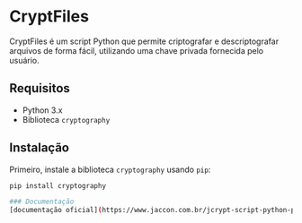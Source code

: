 # CryptFiles

CryptFiles é um script Python que permite criptografar e descriptografar arquivos de forma fácil, utilizando uma chave privada fornecida pelo usuário.

## Requisitos

- Python 3.x
- Biblioteca `cryptography`

## Instalação

Primeiro, instale a biblioteca `cryptography` usando `pip`:

```bash
pip install cryptography

### Documentação
[documentação oficial](https://www.jaccon.com.br/jcrypt-script-python-para-criptografar-arquivos-com-chave-privada/)
